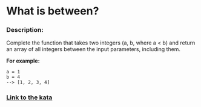 # What is between?

### Description:

Complete the function that takes two integers (a, b, where a < b) and return an array of all integers between the input parameters, including them.

**For example:**
```
a = 1
b = 4
--> [1, 2, 3, 4]
```

### [Link to the kata](https://www.codewars.com/kata/55ecd718f46fba02e5000029)